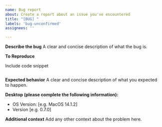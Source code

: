 ```yaml
---
name: Bug report
about: Create a report about an issue you've encountered
title: "[BUG] "
labels: 'bug-unconfirmed'
assignees: ''

---
```


**Describe the bug**
A clear and concise description of what the bug is.

**To Reproduce**

Include code snippet
```python

```

**Expected behavior**
A clear and concise description of what you expected to happen.

**Desktop (please complete the following information):**
 - OS Version: [e.g. MacOS 14.1.2]
 - Version [e.g. 0.7.0]

**Additional context**
Add any other context about the problem here.